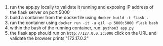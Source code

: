 1. run the app.py locally to validate it running and exposing IP address of the flask server on port 5000
2. build a container from the dockerfile using `docker build -t flask .` 
3. run the container using `docker run -it -u gil -p 5000:5000 flask bash`
4. within the bash of the running container, run: `python3 app.py`
5. the flask app should run on `http://127.0.0.1:5000` click on the URL and validate the browser prints "172.17.0.2"